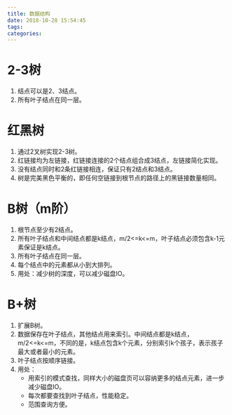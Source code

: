 ```yaml
---
title: 数据结构
date: 2018-10-28 15:54:45
tags:
categories: 
---
```


# 2-3树
1. 结点可以是2、3结点。
1. 所有叶子结点在同一层。

# 红黑树
1. 通过2叉树实现2-3树。
1. 红链接均为左链接，红链接连接的2个结点组合成3结点，左链接简化实现。
1. 没有结点同时和2条红链接相连，保证只有2结点和3结点。
1. 树是完美黑色平衡的，即任何空链接到根节点的路径上的黑链接数量相同。

# B树（m阶）
1. 根节点至少有2结点。
1. 所有叶子结点和中间结点都是k结点，m/2<=k<=m，叶子结点必须包含k-1元素保证是k结点。
1. 所有叶子结点在同一层。
1. 每个结点中的元素都从小到大排列。
1. 用处：减少树的深度，可以减少磁盘IO。

# B+树
1. 扩展B树。
1. 数据保存在叶子结点，其他结点用来索引。中间结点都是k结点，m/2<=k<=m，不同的是，k结点包含k个元素，分别索引k个孩子，表示孩子最大或者最小的元素。
1. 叶子结点按顺序链接。
1. 用处：
    * 用索引的模式查找，同样大小的磁盘页可以容纳更多的结点元素，进一步减少磁盘IO。
    * 每次都要查找到叶子结点，性能稳定。
    * 范围查询方便。
